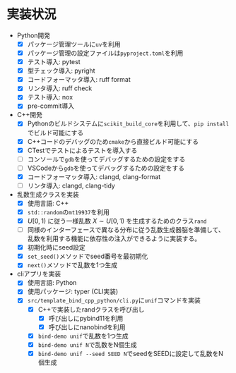# 実装状況

- Python開発
    - [x] パッケージ管理ツールに`uv`を利用
    - [x] パッケージ管理の設定ファイルは`pyproject.toml`を利用
    - [x] テスト導入: pytest
    - [x] 型チェック導入: pyright
    - [x] コードフォーマッタ導入: ruff format
    - [x] リンタ導入: ruff check
    - [x] テスト導入: nox
    - [x] pre-commit導入
- C++開発
    - [x] Pythonのビルドシステムに`scikit_build_core`を利用して、`pip install`でビルド可能にする
    - [x] C++コードのデバッグのため`cmake`から直接ビルド可能にする
    - [x] CTestでテストによるテストを導入する
    - [ ] コンソールで`gdb`を使ってデバッグするための設定をする
    - [ ] VSCodeから`gdb`を使ってデバッグするための設定をする
    - [x] コードフォーマッタ導入: clangd, clang-format
    - [ ] リンタ導入: clangd, clang-tidy
- 乱数生成クラスを実装
    - [x] 使用言語: C++
    - [x] `std::random`の`mt19937`を利用
    - [x] $U[0,1)$ に従う一様乱数 $X \sim U[0,1)$ を生成するためのクラス`rand`
    - [ ] 同様のインターフェースで異なる分布に従う乱数生成器脳を準備して、乱数を利用する機能に依存性の注入ができるように実装する。
    - [x] 初期化時にseed設定
    - [x] `set_seed()`メソッドでseed番号を最初期化
    - [x] `next()`メソッドで乱数を1つ生成
- cliアプリを実装
    - [x] 使用言語: Python
    - [x] 使用パッケージ: typer (CLI実装)
    - [x] `src/template_bind_cpp_python/cli.py`に`unif`コマンドを実装
        - [x] C++で実装したrandクラスを呼び出し
            - [x] 呼び出しにpybind11を利用
            - [x] 呼び出しにnanobindを利用
        - [x] `bind-demo unif`で乱数を1つ生成
        - [x] `bind-demo unif N`で乱数をN個生成
        - [x] `bind-demo unif --seed SEED N`でseedをSEEDに設定して乱数をN個生成
